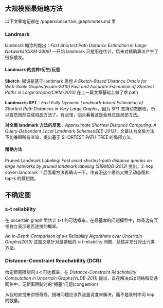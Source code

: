 ## 大规模图最短路方法

以下文章笔记都在 /papers/uncertain_graph/notes.md 里

### Landmark

landmark 概念的提出：*Fast Shortest Path Distance Estimation in Large Networks(CIKM-2009)* 一开始 landmark 只是用在估计，后来对精确算法产生了很多启发。

#### Landmark 的变种/衍生/反思

**Sketch**: 据说是基于 landmark 思想 *A Sketch-Based Distance Oracle for Web-Scale Graphs(wsdm-2010)* *Fast and Accurate Estimation of Shortest Paths in Large Graphs(CIKM-2010)* 在上一篇文章基础上做了求 path

**Landmark+SPT**：*Fast Fully Dynamic Landmark-based Estimation of Shortest Path Distances in Very Large Graphs*，因为 SPT 支持动态删改，所以自然而然变成动态方法了。有点怪，回头看看这是全局还是局部方法。

**对全局 landmark 方法的反思**：*Approximate Shortest Distance Computing: A Query-Dependent Local Landmark Scheme(IEEE-2012)*，文章认为全局方法不能兼顾所有查询，提出基于 SHORTEST PATH TREE 的局部方法。

#### 精确方法

Pruned Landmark  Labeling: *Fast exact shortest-path distance queries on large networks by pruned landmark labeling (SIGMOD-2013)* 提出，2-hop cover+landmark ？后面看方法再确认一下。作者沿这个思路又做了动态图和 top-k 的最短路。



## 不确定图

### s-t reliability

在 uncertain graph 里估计 s-t 的可达概率。在最基本的问题模型中，每条边有互相独立表示是否连接的概率。

*An In-Depth Comparison of s-t Reliability Algorithms over Uncertain Graphs(2019)* 这篇文章针对最基础的 s-t reliability 问题，总结并充分对比六类方法。

### Distance-Constraint Reachability (DCR)

给定距离限制问 s-t 可达概率，在 *Distance-Constraint Reachability Computation in Uncertain Graphs(VLDB-2011)* 提出，旨在解决p2p网络和交通网络中，无距离限制时的“拥塞”问题(congestion)

从我的直觉来讲很奇怪，拥堵问题应该靠流量调度来解决，而不是限制中间 hop 的数量。



